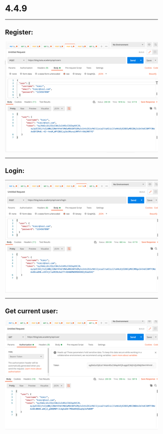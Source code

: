 # 4.4.9
___
## Register:
![alt text](./register.png)


___
## Login:
![alt text](./login.png)


___
## Get current user:
![alt text](./current.png)
